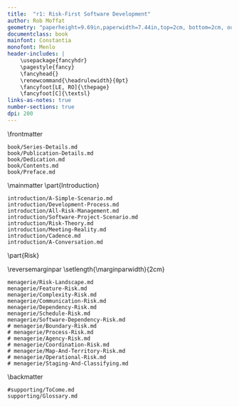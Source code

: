```yaml
---
title:  "r1: Risk-First Software Development"
author: Rob Moffat
geometry: "paperheight=9.69in,paperwidth=7.44in,top=2cm, bottom=2cm, outer=2cm, inner=3.5cm, headsep=14pt"
documentclass: book
mainfont: Constantia 
monofont: Menlo
header-includes: |
    \usepackage{fancyhdr}
    \pagestyle{fancy}
    \fancyhead{}
    \renewcommand{\headrulewidth}{0pt}
    \fancyfoot[LE, RO]{\thepage}
    \fancyfoot[C]{\textsl}
links-as-notes: true
number-sections: true
dpi: 200
---
```


\frontmatter

```include
book/Series-Details.md
book/Publication-Details.md
book/Dedication.md
book/Contents.md
book/Preface.md
```

\mainmatter
\part{Introduction}

```include
introduction/A-Simple-Scenario.md
introduction/Development-Process.md
introduction/All-Risk-Management.md
introduction/Software-Project-Scenario.md
introduction/Risk-Theory.md
introduction/Meeting-Reality.md
introduction/Cadence.md
introduction/A-Conversation.md
```

\part{Risk}

\reversemarginpar
\setlength{\marginparwidth}{2cm}

```include
menagerie/Risk-Landscape.md
menagerie/Feature-Risk.md
menagerie/Complexity-Risk.md
menagerie/Communication-Risk.md
menagerie/Dependency-Risk.md
menagerie/Schedule-Risk.md
menagerie/Software-Dependency-Risk.md
# menagerie/Boundary-Risk.md
# menagerie/Process-Risk.md 
# menagerie/Agency-Risk.md 
# menagerie/Coordination-Risk.md
# menagerie/Map-And-Territory-Risk.md
# menagerie/Operational-Risk.md
# menagerie/Staging-And-Classifying.md
```


\backmatter

```include
#supporting/ToCome.md
supporting/Glossary.md
```